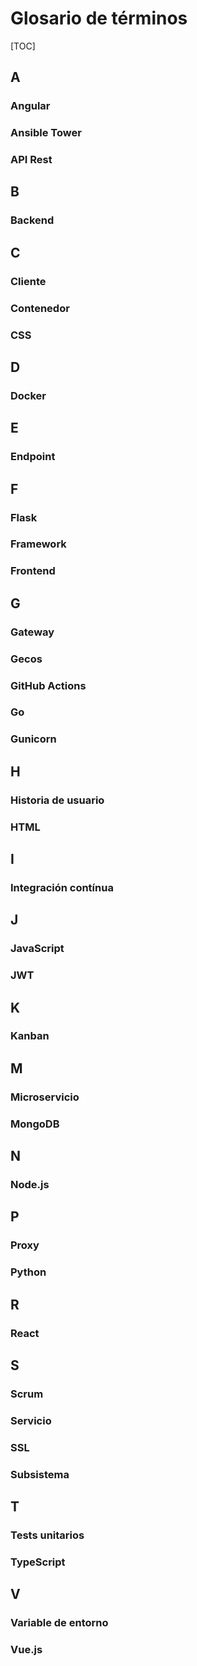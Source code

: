 # Glosario de términos

[TOC]

## A

### Angular

### Ansible Tower

### API Rest



## B

### Backend



## C

### Cliente

### Contenedor

### CSS



## D

### Docker



## E

### Endpoint



## F

### Flask

### Framework

### Frontend



## G

### Gateway

### Gecos

### GitHub Actions

### Go

### Gunicorn



## H

### Historia de usuario

### HTML



## I

### Integración contínua



## J

### JavaScript

### JWT



## K

### Kanban



## M

### Microservicio

### MongoDB



## N

### Node.js



## P

### Proxy

### Python



## R

### React



## S

### Scrum

### Servicio

### SSL

### Subsistema



## T

### Tests unitarios

### TypeScript



## V

### Variable de entorno

### Vue.js





